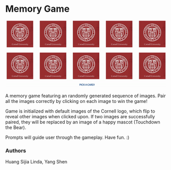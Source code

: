 # Memory Game

<img src="./readme_assets/memory_game.gif"/> 

A memory game featuring an randomly generated sequence of images. Pair all the images correctly by clicking on each image to win the game!

Game is initialized with default images of the Cornell logo, which flip to reveal other images when clicked upon. If two images are successfully paired, they will be replaced by an image of a happy mascot (Touchdown the Bear). 

Prompts will guide user through the gameplay. Have fun. :)

### Authors

Huang Sijia Linda, Yang Shen
